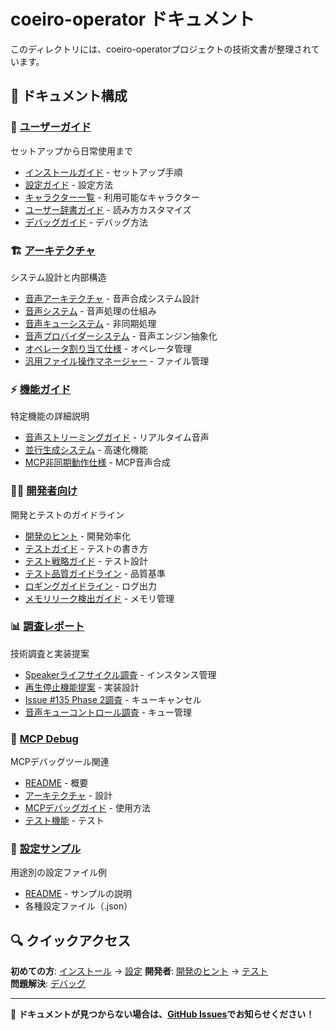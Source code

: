 # coeiro-operator ドキュメント

このディレクトリには、coeiro-operatorプロジェクトの技術文書が整理されています。

## 📁 ドキュメント構成

### 📖 [ユーザーガイド](user-guide/)
セットアップから日常使用まで
- [インストールガイド](user-guide/installation.md) - セットアップ手順
- [設定ガイド](user-guide/configuration-guide.md) - 設定方法
- [キャラクター一覧](user-guide/CHARACTERS.md) - 利用可能なキャラクター
- [ユーザー辞書ガイド](user-guide/user-dictionary-guide.md) - 読み方カスタマイズ
- [デバッグガイド](user-guide/debugging-guide.md) - デバッグ方法

### 🏗️ [アーキテクチャ](architecture/)
システム設計と内部構造
- [音声アーキテクチャ](architecture/voice-architecture.md) - 音声合成システム設計
- [音声システム](architecture/audio-system.md) - 音声処理の仕組み
- [音声キューシステム](architecture/speech-queue-system.md) - 非同期処理
- [音声プロバイダーシステム](architecture/voice-provider-system.md) - 音声エンジン抽象化
- [オペレータ割り当て仕様](architecture/operator-assignment-specification.md) - オペレータ管理
- [汎用ファイル操作マネージャー](architecture/generic-file-operation-manager.md) - ファイル管理

### ⚡ [機能ガイド](features/)
特定機能の詳細説明
- [音声ストリーミングガイド](features/audio-streaming-guide.md) - リアルタイム音声
- [並行生成システム](features/parallel-generation-system.md) - 高速化機能
- [MCP非同期動作仕様](features/mcp-async-say-behavior.md) - MCP音声合成

### 👩‍💻 [開発者向け](development/)
開発とテストのガイドライン
- [開発のヒント](development/development-tips.md) - 開発効率化
- [テストガイド](development/testing-guide.md) - テストの書き方
- [テスト戦略ガイド](development/test-strategy-guide.md) - テスト設計
- [テスト品質ガイドライン](development/test-quality-guidelines.md) - 品質基準
- [ロギングガイドライン](development/logging-guidelines.md) - ログ出力
- [メモリリーク検出ガイド](development/memory-leak-detection-guide.md) - メモリ管理

### 📊 [調査レポート](reports/)
技術調査と実装提案
- [Speakerライフサイクル調査](reports/deep-research.speaker-lifecycle.v1.md) - インスタンス管理
- [再生停止機能提案](reports/research-report.playback-stop.v1.md) - 実装設計
- [Issue #135 Phase 2調査](reports/research-report.issue135-phase2.v1.md) - キューキャンセル
- [音声キューコントロール調査](reports/research.audio-queue-control.v1.md) - キュー管理

### 🔧 [MCP Debug](mcp-debug/)
MCPデバッグツール関連
- [README](mcp-debug/README.md) - 概要
- [アーキテクチャ](mcp-debug/architecture.md) - 設計
- [MCPデバッグガイド](mcp-debug/mcp-debug-guide.md) - 使用方法
- [テスト機能](mcp-debug/testing-features.md) - テスト

### 📝 [設定サンプル](config-samples/)
用途別の設定ファイル例
- [README](config-samples/README.md) - サンプルの説明
- 各種設定ファイル（.json）

## 🔍 クイックアクセス

**初めての方**: [インストール](user-guide/installation.md) → [設定](user-guide/configuration-guide.md)
**開発者**: [開発のヒント](development/development-tips.md) → [テスト](development/testing-guide.md)  
**問題解決**: [デバッグ](user-guide/debugging-guide.md)

---

📝 **ドキュメントが見つからない場合は、[GitHub Issues](https://github.com/otolab/coeiro-operator/issues)でお知らせください！**
